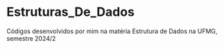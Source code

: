 # Estruturas_De_Dados
Códigos desenvolvidos por mim na matéria Estrutura de Dados na UFMG, semestre 2024/2
